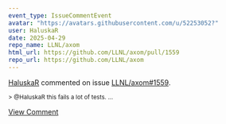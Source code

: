 ```yaml
---
event_type: IssueCommentEvent
avatar: "https://avatars.githubusercontent.com/u/52253052?"
user: HaluskaR
date: 2025-04-29
repo_name: LLNL/axom
html_url: https://github.com/LLNL/axom/pull/1559
repo_url: https://github.com/LLNL/axom
---
```


<a href='https://github.com/HaluskaR' target='_blank'>HaluskaR</a> commented on issue <a href='https://github.com/LLNL/axom/pull/1559' target='_blank'>LLNL/axom#1559</a>.

<small>> @HaluskaR this fails a lot of tests....</small>

<a href='https://github.com/LLNL/axom/pull/1559' target='_blank'>View Comment</a>